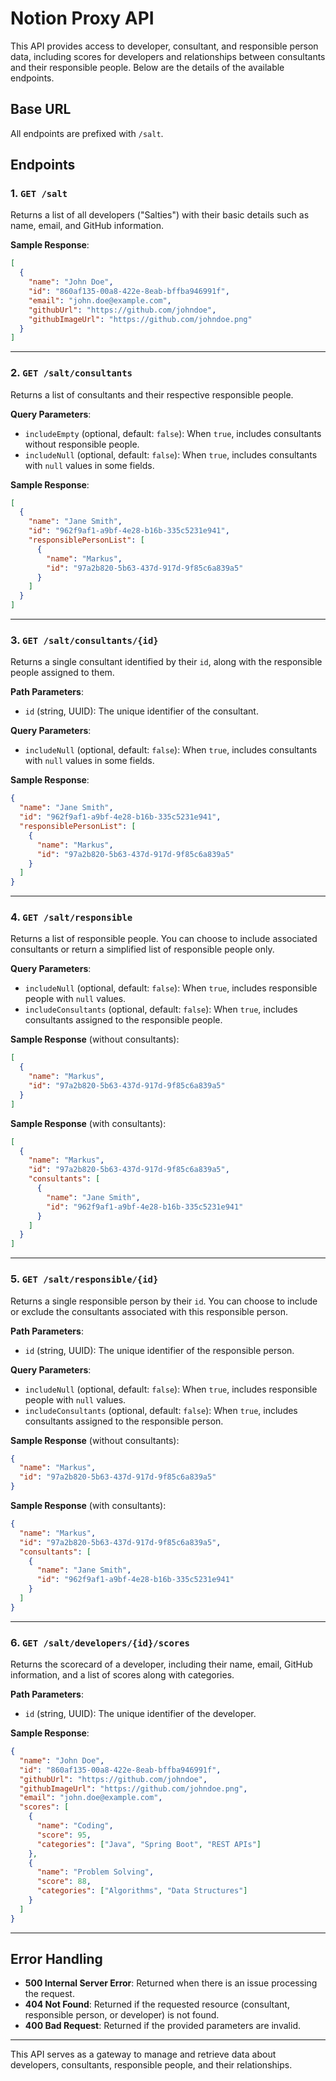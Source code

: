 # Notion Proxy API

This API provides access to developer, consultant, and responsible person data, including scores for developers and relationships between consultants and their responsible people. Below are the details of the available endpoints.

## Base URL

All endpoints are prefixed with `/salt`.

## Endpoints

### 1. **`GET /salt`**
Returns a list of all developers ("Salties") with their basic details such as name, email, and GitHub information.

**Sample Response**:
```json
[
  {
    "name": "John Doe",
    "id": "860af135-00a8-422e-8eab-bffba946991f",
    "email": "john.doe@example.com",
    "githubUrl": "https://github.com/johndoe",
    "githubImageUrl": "https://github.com/johndoe.png"
  }
]
```

---

### 2. **`GET /salt/consultants`**
Returns a list of consultants and their respective responsible people.

**Query Parameters**:
- `includeEmpty` (optional, default: `false`): When `true`, includes consultants without responsible people.
- `includeNull` (optional, default: `false`): When `true`, includes consultants with `null` values in some fields.

**Sample Response**:
```json
[
  {
    "name": "Jane Smith",
    "id": "962f9af1-a9bf-4e28-b16b-335c5231e941",
    "responsiblePersonList": [
      {
        "name": "Markus",
        "id": "97a2b820-5b63-437d-917d-9f85c6a839a5"
      }
    ]
  }
]
```

---

### 3. **`GET /salt/consultants/{id}`**
Returns a single consultant identified by their `id`, along with the responsible people assigned to them.

**Path Parameters**:
- `id` (string, UUID): The unique identifier of the consultant.

**Query Parameters**:
- `includeNull` (optional, default: `false`): When `true`, includes consultants with `null` values in some fields.

**Sample Response**:
```json
{
  "name": "Jane Smith",
  "id": "962f9af1-a9bf-4e28-b16b-335c5231e941",
  "responsiblePersonList": [
    {
      "name": "Markus",
      "id": "97a2b820-5b63-437d-917d-9f85c6a839a5"
    }
  ]
}
```

---

### 4. **`GET /salt/responsible`**
Returns a list of responsible people. You can choose to include associated consultants or return a simplified list of responsible people only.

**Query Parameters**:
- `includeNull` (optional, default: `false`): When `true`, includes responsible people with `null` values.
- `includeConsultants` (optional, default: `false`): When `true`, includes consultants assigned to the responsible people.

**Sample Response** (without consultants):
```json
[
  {
    "name": "Markus",
    "id": "97a2b820-5b63-437d-917d-9f85c6a839a5"
  }
]
```

**Sample Response** (with consultants):
```json
[
  {
    "name": "Markus",
    "id": "97a2b820-5b63-437d-917d-9f85c6a839a5",
    "consultants": [
      {
        "name": "Jane Smith",
        "id": "962f9af1-a9bf-4e28-b16b-335c5231e941"
      }
    ]
  }
]
```

---

### 5. **`GET /salt/responsible/{id}`**
Returns a single responsible person by their `id`. You can choose to include or exclude the consultants associated with this responsible person.

**Path Parameters**:
- `id` (string, UUID): The unique identifier of the responsible person.

**Query Parameters**:
- `includeNull` (optional, default: `false`): When `true`, includes responsible people with `null` values.
- `includeConsultants` (optional, default: `false`): When `true`, includes consultants assigned to the responsible person.

**Sample Response** (without consultants):
```json
{
  "name": "Markus",
  "id": "97a2b820-5b63-437d-917d-9f85c6a839a5"
}
```

**Sample Response** (with consultants):
```json
{
  "name": "Markus",
  "id": "97a2b820-5b63-437d-917d-9f85c6a839a5",
  "consultants": [
    {
      "name": "Jane Smith",
      "id": "962f9af1-a9bf-4e28-b16b-335c5231e941"
    }
  ]
}
```

---

### 6. **`GET /salt/developers/{id}/scores`**
Returns the scorecard of a developer, including their name, email, GitHub information, and a list of scores along with categories.

**Path Parameters**:
- `id` (string, UUID): The unique identifier of the developer.

**Sample Response**:
```json
{
  "name": "John Doe",
  "id": "860af135-00a8-422e-8eab-bffba946991f",
  "githubUrl": "https://github.com/johndoe",
  "githubImageUrl": "https://github.com/johndoe.png",
  "email": "john.doe@example.com",
  "scores": [
    {
      "name": "Coding",
      "score": 95,
      "categories": ["Java", "Spring Boot", "REST APIs"]
    },
    {
      "name": "Problem Solving",
      "score": 88,
      "categories": ["Algorithms", "Data Structures"]
    }
  ]
}
```

---

## Error Handling

- **500 Internal Server Error**: Returned when there is an issue processing the request.
- **404 Not Found**: Returned if the requested resource (consultant, responsible person, or developer) is not found.
- **400 Bad Request**: Returned if the provided parameters are invalid.

---

This API serves as a gateway to manage and retrieve data about developers, consultants, responsible people, and their relationships.